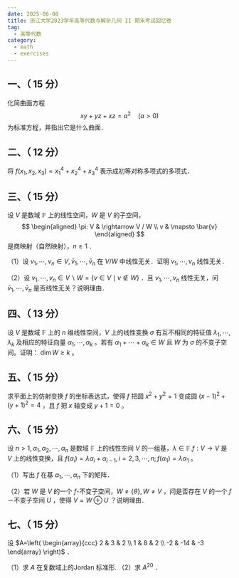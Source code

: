 ```yaml
---
date: 2025-06-08
title: 浙江大学2023学年高等代数与解析几何 II 期末考试回忆卷
tag:
  - 高等代数
category:
  - math
  - exercises
---
```


## 一、（ 15 分）

化简曲面方程
$$
x y+y z+x z=a^{2}\quad(a>0)
$$
为标准方程，并指出它是什么曲面．

## 二、（ 12 分）

将 $f\left(x_{1}, x_{2}, x_{3}\right)=x_{1}^{4}+x_{2}^{4}+x_{3}^{4}$ 表示成初等对称多项式的多项式．

## 三、（ 15 分）

设 $V$ 是数域 $\mathbb{F}$ 上的线性空间，$W$ 是 $V$ 的子空间，
$$
\begin{aligned}
\pi: V & \rightarrow V / W \\
v & \mapsto \bar{v}
\end{aligned}
$$
是商映射（自然映射），$n \geq 1$ ．

（1）设 $v_{1}, \cdots, v_{n} \in V, \bar{v}_{1}, \cdots, \bar{v}_{n}$ 在 $V / W$ 中线性无关．证明 $v_{1}, \cdots, v_{n}$ 线性无关．

（2）设 $v_{1}, \cdots, v_{n} \in V \backslash W=\{v \in V \mid v \notin W\}$ ．且 $v_{1}, \cdots, v_{n}$ 线性无关，问 $\bar{v}_{1}, \cdots, \bar{v}_{\pi}$ 是否线性无关？说明理由．

## 四、（ 13 分）

设 $V$ 是数域 $\mathbb{F}$ 上的 $n$ 维线性空间，$V$ 上的线性变换 $\sigma$ 有互不相同的特征值 $\lambda_{1}, \cdots, \lambda_{k}$ 及相应的特征向量 $\alpha_{1}, \cdots, \alpha_{k}$ 。若有 $\alpha_{1}+\cdots+\alpha_{k} \in W$ 且 $W$ 为 $\sigma$ 的不变子空间。证明： $\operatorname{dim} W \geq k$ 。

## 五、（ 15 分）

求平面上的仿射变换 $f$ 的坐标表达式，使得 $f$ 把圆 $x^{2}+y^{2}=1$ 变成圆 $(x-1)^{2}+(y+1)^{2}=4$ ，且 $f$ 把 $x$ 轴变成 $y+1=0$ 。

## 六、（ 15 分）

设 $n>1, \alpha_{1}, \alpha_{2}, \cdots, \alpha_{n}$ 是数域 $\mathbb{F}$ 上的线性空间 $V$ 的一组基，$\lambda \in \mathbb{F} . f: V \rightarrow V$ 是 $V$ 上的线性变换，且 $f\left(\alpha_{i}\right)=\lambda \alpha_{i}+\alpha_{i-1}, i=2,3, \cdots, n ; f\left(\alpha_{1}\right)=\lambda \alpha_{1}$ 。

（1）写出 $f$ 在基 $\alpha_{1}, \cdots, \alpha_{n}$ 下的矩阵．

（2）若 $W$ 是 $V$ 的一个 $f$-不变子空间，$W \neq\{\theta\}, W \neq V$ ，问是否存在 $V$ 的一个 $f$－不变子空间 $U$ ，使得 $V=W \oplus U$ ？说明理由．

## 七、（ 15 分）

设
$A=\left(
    \begin{array}{ccc}
    2 & 3 & 2 \\
    1 & 8 & 2 \\
    -2 & -14 & -3
    \end{array}
\right)$
．

（1）求 $A$ 在复数域上的Jordan 标准形.
（2）求 $A^{20}$ ．
